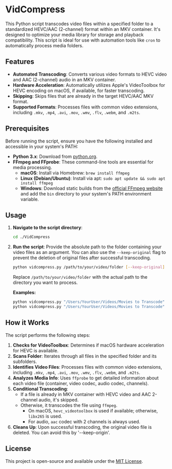 # VidCompress

This Python script transcodes video files within a specified folder to a standardized HEVC/AAC (2-channel) format within an MKV container. It's designed to optimize your media library for storage and playback compatibility. This script is ideal for use with automation tools like `cron` to automatically process media folders.

## Features

- **Automated Transcoding**: Converts various video formats to HEVC video and AAC (2-channel) audio in an MKV container.
- **Hardware Acceleration**: Automatically utilizes Apple's VideoToolbox for HEVC encoding on macOS, if available, for faster transcoding.
- **Skipping**: Skips files that are already in the target HEVC/AAC MKV format.
- **Supported Formats**: Processes files with common video extensions, including `.mkv`, `.mp4`, `.avi`, `.mov`, `.wmv`, `.flv`, `.webm`, and `.m2ts`.

## Prerequisites

Before running the script, ensure you have the following installed and accessible in your system's PATH:

- **Python 3.x**: Download from [python.org](https://www.python.org/downloads/).
- **FFmpeg and FFprobe**: These command-line tools are essential for media processing. 
    - **macOS**: Install via Homebrew: `brew install ffmpeg`
    - **Linux (Debian/Ubuntu)**: Install via apt: `sudo apt update && sudo apt install ffmpeg`
    - **Windows**: Download static builds from the [official FFmpeg website](https://ffmpeg.org/download.html) and add the `bin` directory to your system's PATH environment variable.

## Usage

1.  **Navigate to the script directory**:
    ```bash
    cd ./VidCompress
    ```

2.  **Run the script**:
    Provide the absolute path to the folder containing your video files as an argument. You can also use the `--keep-original` flag to prevent the deletion of original files after successful transcoding.
    ```bash
    python vidcompress.py /path/to/your/video/folder [--keep-original]
    ```
    Replace `/path/to/your/video/folder` with the actual path to the directory you want to process.

    **Examples:**
    ```bash
    python vidcompress.py "/Users/YourUser/Videos/Movies to Transcode"
    python vidcompress.py "/Users/YourUser/Videos/Movies to Transcode" --keep-original
    ```

## How it Works

The script performs the following steps:

1.  **Checks for VideoToolbox**: Determines if macOS hardware acceleration for HEVC is available.
2.  **Scans Folder**: Iterates through all files in the specified folder and its subfolders.
3.  **Identifies Video Files**: Processes files with common video extensions, including `.mkv`, `.mp4`, `.avi`, `.mov`, `.wmv`, `.flv`, `.webm`, and `.m2ts`.
4.  **Analyzes Media Info**: Uses `ffprobe` to get detailed information about each video file (container, video codec, audio codec, channels).
5.  **Conditional Transcoding**: 
    - If a file is already in MKV container with HEVC video and AAC 2-channel audio, it's skipped.
    - Otherwise, it transcodes the file using `ffmpeg`.
        - On macOS, `hevc_videotoolbox` is used if available; otherwise, `libx265` is used.
        - For audio, `aac` codec with 2 channels is always used.
6.  **Cleans Up**: Upon successful transcoding, the original video file is deleted. You can avoid this by '--keep-origin'.

## License

This project is open-source and available under the [MIT License](LICENSE).